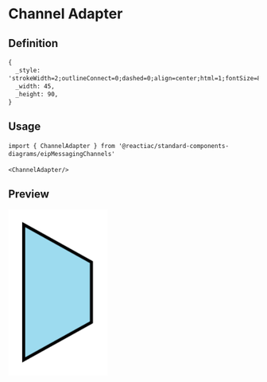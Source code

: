 # Channel Adapter

## Definition

```
{
  _style: 'strokeWidth=2;outlineConnect=0;dashed=0;align=center;html=1;fontSize=8;shape=mxgraph.eip.channel_adapter;fillColor=#9ddbef;',
  _width: 45,
  _height: 90,
}
```

## Usage

```
import { ChannelAdapter } from '@reactiac/standard-components-diagrams/eipMessagingChannels'

<ChannelAdapter/>
```

## Preview

<img src="./channel-adapter.png" width="200"/>
